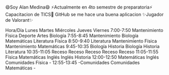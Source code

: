 😄Soy Alan Medina😄
⚡Actualmente en 4to semestre de preparatoria⚡
Capacitacion de TICS📲
GitHub se me hace una buena aplicacion
✨Jugador de Valorant✨

Hora/Día	   Lunes	         Martes	          Miércoles        	Jueves            	Viernes
7:00-7:50	   Mantenimiento	Física	          Deporte	          Artes	              Biología
7:55-8:45  	Mantenimiento	  Biología	        Matemáticas	      Literatura	        Física
8:50-9:40	  Literatura    	Mantenimiento	    Física           	Mantenimiento	      Matemáticas
9:45-10:35	Biología      	Historia	        Biología	        Historia	          Literatura
10:35-11:05 Receso	       Receso	            Receso	          Receso	            Receso
11:05-11:55	 Física	       Matemáticas	      Inglés	          Inglés	            Historia
12:00-12:50  Matemáticas	  Inglés	          Comunidades	      Física	-
12:55-13:45	             -Comunidades       	Comunidades     	Matemáticas	-

